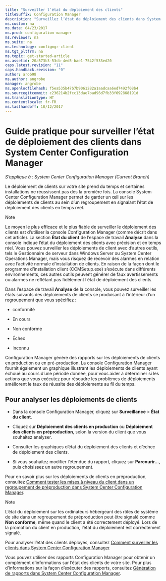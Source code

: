 ```yaml
---
title: "Surveiller l’état du déploiement des clients"
titleSuffix: Configuration Manager
description: "Surveillez l’état de déploiement des clients dans System Center Configuration Manager."
ms.custom: na
ms.date: 04/23/2017
ms.prod: configuration-manager
ms.reviewer: na
ms.suite: na
ms.technology: configmgr-client
ms.tgt_pltfrm: na
ms.topic: get-started-article
ms.assetid: 20a573b3-53cb-4ed5-bae1-7542f533ed20
caps.latest.revision: "11"
caps.handback.revision: "0"
author: arob98
ms.author: angrobe
manager: angrobe
ms.openlocfilehash: f5ea535b47b7b9061282a1aadcaa6ed7492f08b4
ms.sourcegitcommit: c236214b2fcc13dae7bad96d7fb33f692868191d
ms.translationtype: HT
ms.contentlocale: fr-FR
ms.lasthandoff: 10/12/2017
---
```

# <a name="how-to-monitor-client-deployment-status-in-system-center-configuration-manager"></a>Guide pratique pour surveiller l’état de déploiement des clients dans System Center Configuration Manager

*S’applique à : System Center Configuration Manager (Current Branch)*

Le déploiement de clients sur votre site prend du temps et certaines installations ne réussissent pas dès la première fois. La console System Center Configuration Manager permet de garder un œil sur les déploiements de clients au sein d’un regroupement en signalant l’état de déploiement des clients en temps réel.  

> [!NOTE]  
>  Le moyen le plus efficace et le plus fiable de surveiller le déploiement des clients est d’utiliser la console Configuration Manager (comme décrit dans cet article). La section **État du client** de l’espace de travail **Analyse** dans la console indique l’état du déploiement des clients avec précision et en temps réel. Vous pouvez surveiller les déploiements de client avec d’autres outils, tels le Gestionnaire de serveur dans Windows Server ou System Center Operations Manager, mais vous risquez de recevoir des alarmes en relation avec l’activité normale d’installation de clients. En raison de la façon dont le programme d’installation client (CCMSetup.exe) s’exécute dans différents environnements, ces autres outils peuvent générer de faux avertissements ou alarmes ne reflétant pas fidèlement l’état de déploiement des clients.  

 Dans l’espace de travail **Analyse** de la console, vous pouvez surveiller les états suivants des déploiements de clients se produisant à l’intérieur d’un regroupement que vous spécifiez :  

-   conformité  

-   En cours  

-   Non conforme  

-   Échec  

-   Inconnu  

 Configuration Manager génère des rapports sur les déploiements de clients en production ou en pré-production. La console Configuration Manager fournit également un graphique illustrant les déploiements de clients ayant échoué au cours d’une période donnée, pour vous aider à déterminer si les actions que vous exécutez pour résoudre les problèmes de déploiements améliorent le taux de réussite des déploiements au fil du temps.  

## <a name="to-monitor-client-deployments"></a>Pour analyser les déploiements de clients  

-   Dans la console Configuration Manager, cliquez sur **Surveillance** > **État du client**.  

-   Cliquez sur **Déploiement des clients en production** ou **Déploiement des clients en préproduction**, selon la version du client que vous souhaitez analyser.  

-   Consulter les graphiques d’état du déploiement des clients et d’échec de déploiement des clients.  

-   Si vous souhaitez modifier l’étendue du rapport, cliquez sur **Parcourir...**, puis choisissez un autre regroupement.  

 Pour en savoir plus sur les déploiements de clients en préproduction, consultez [Comment tester les mises à niveau du client dans un regroupement de préproduction dans System Center Configuration Manager](../../../core/clients/manage/upgrade/test-client-upgrades.md).

 > [!NOTE]
 > L’état du déploiement sur les ordinateurs hébergeant des rôles de système de site dans un regroupement de préproduction peut être signalé comme **Non conforme**, même quand le client a été correctement déployé. Lors de la promotion du client en production, l’état du déploiement est correctement signalé.   

 Pour analyser l’état des clients déployés, consultez [Comment surveiller les clients dans System Center Configuration Manager](../../../core/clients/manage/monitor-clients.md)  

 Vous pouvez utiliser des rapports Configuration Manager pour obtenir un complément d’informations sur l’état des clients de votre site. Pour plus d’informations sur la façon d’exécuter des rapports, consultez [Génération de rapports dans System Center Configuration Manager](../../../core/servers/manage/reporting.md).  
